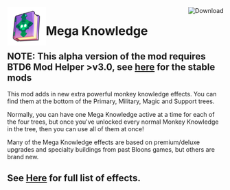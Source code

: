 <img align='left' src='Icon.png'  height='90'>
<a href='https://github.com/doombubbles/mega-knowledge/releases/latest/download/MegaKnowledge.dll'><img align='right' alt='Download' height='75' src='https://github.com/doombubbles/BTD6-Mods/blob/main/download.png?raw=true'></a>

# Mega Knowledge

## NOTE: This alpha version of the mod requires BTD6 Mod Helper >v3.0, see [here](https://github.com/doombubbles/BTD6-Mods#readme) for the stable mods


This mod adds in new extra powerful monkey knowledge effects.
You can find them at the bottom of the Primary, Military, Magic and Support trees.

Normally, you can have one Mega Knowledge active at a time for each of the four trees,
but once you've unlocked every normal Monkey Knowledge in the tree, then you can use all of them at once!

Many of the Mega Knowledge effects are based on premium/deluxe upgrades and specialty buildings from past Bloons games, but others are brand new.

## See [Here](MegaKnowledges/README.md#all-mega-knowledge-effects) for full list of effects.